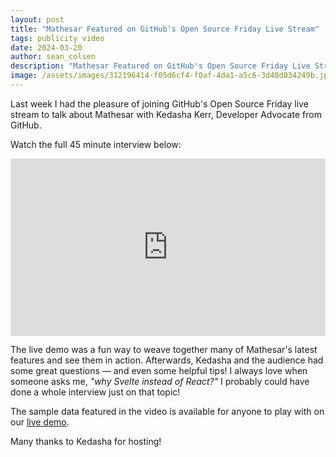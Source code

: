 ```yaml
---
layout: post
title: "Mathesar Featured on GitHub's Open Source Friday Live Stream"
tags: publicity video
date: 2024-03-20
author: sean_colsen
description: "Mathesar Featured on GitHub's Open Source Friday Live Stream"
image: /assets/images/312196414-f05d6cf4-f0af-4da1-a5c6-3d48d034249b.jpg
---
```


Last week I had the pleasure of joining GitHub's Open Source Friday live stream to talk about Mathesar with Kedasha Kerr, Developer Advocate from GitHub.

Watch the full 45 minute interview below:

<iframe width="100%" style="aspect-ratio: 16 / 9;" src="https://www.youtube.com/embed/6jIrO8UfolI?si=bk1kXmmAWEbN5U9w&amp;start=152" title="YouTube video player" frameborder="0" allow="accelerometer; autoplay; clipboard-write; encrypted-media; gyroscope; picture-in-picture; web-share" allowfullscreen></iframe>

The live demo was a fun way to weave together many of Mathesar's latest features and see them in action. Afterwards, Kedasha and the audience had some great questions — and even some helpful tips! I always love when someone asks me, _"why Svelte instead of React?"_ I probably could have done a whole interview just on that topic!

The sample data featured in the video is available for anyone to play with on our [live demo](https://demo.mathesar.org/).

Many thanks to Kedasha for hosting!

